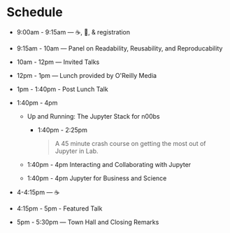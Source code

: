 # Schedule

* 9:00am - 9:15am — ☕️, 🍩, & registration
* 9:15am - 10am — Panel on Readability, Reusability, and Reproducability
* 10am - 12pm — Invited Talks
* 12pm - 1pm — Lunch provided by O'Reilly Media
* 1pm - 1:40pm - Post Lunch Talk
* 1:40pm - 4pm

    * Up and Running: The Jupyter Stack for n00bs
        * 1:40pm - 2:25pm
          > A 45 minute crash course on getting the most out of Jupyter in Lab.

    * 1:40pm - 4pm Interacting and Collaborating with Jupyter
    * 1:40pm - 4pm Jupyter for Business and Science

* 4-4:15pm  — ☕️
* 4:15pm - 5pm - Featured Talk
* 5pm - 5:30pm — Town Hall and Closing Remarks
